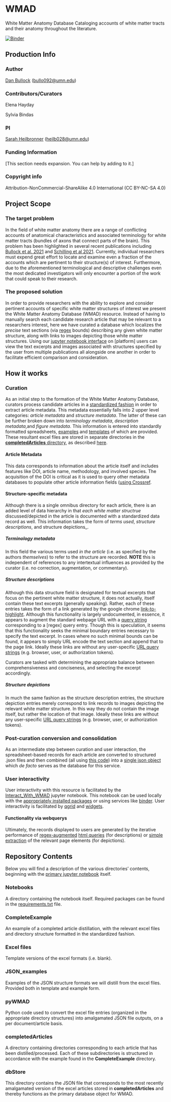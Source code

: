 # WMAD
White Matter Anatomy Database
Cataloging accounts of white matter tracts and their anatomy throughout the literature.

[![Binder](https://mybinder.org/badge_logo.svg)](https://mybinder.org/v2/gh/DanNBullock/WMAD/main?filepath=Notebooks%2FInteract_With_WMAD.ipynb)

## Production Info

### Author
[Dan Bullock](https://github.com/DanNBullock/) (bullo092@umn.edu)

### Contributors/Curators

Elena Hayday

Sylvia Bindas

### PI
[Sarah Heilbronner](https://med.umn.edu/bio/department-of-neuroscience/sarah-heilbronner) (heilb028@umn.edu)

### Funding Information
[This section needs expansion. You can help by adding to it.]

### Copyright info
Attribution-NonCommercial-ShareAlike 4.0 International (CC BY-NC-SA 4.0)

## Project Scope

### The target problem
In the field of white matter anatomy there are a range of conflicting accounts of anatomical characteristics and associated terminology for white matter tracts (bundles of axons that connect parts of the brain).  This problem has been highlighted in several recent publications including [Bullock et al. 2021](https://psyarxiv.com/fvk5r/) and [Schilling et al 2021](https://doi.org/10.1016/j.neuroimage.2021.118502).  Currently, individual researchers must expend great effort to locate and examine even a fraction of the accounts which are pertinent to their structure(s) of interest.  Furthermore, due to the aforementioned terminological and descriptive challenges even the most dedicated investigators will only encounter a portion of the work that could speak to their research.

### The proposed solution
In order to provide researchers with the ability to explore and consider pertinent accounts of specific white matter structures of interest we present the White Matter Anatomy Database (WMAD) resource.  Instead of having to manually search each candidate research article that may be relevant to a researchers interest, here we have curated a database which localizes the _precise_ text sections (via [regex](https://en.wikipedia.org/wiki/Regular_expression) bounds) describing any given white matter structure, along with links to images depicting those white matter structures.  Using our [jupyter notebook interface](https://github.com/DanNBullock/WMAD/blob/main/Notebooks/Interact_With_WMAD.ipynb) on [platform] users can view the text excerpts and images associated with structures specified by the user from multiple publications all alongside one another in order to facilitate efficient comparison and consideration.

## How it works

### Curation
As an initial step to the formation of the White Matter Anatomy Database, curators process candidate articles in a [standardized fashion](https://github.com/DanNBullock/WMAD/blob/main/documentation/guideToArticleExtraction.md) in order to extract article metadata.  This metadata essentially falls into 2 upper level categories: _article metadata_ and _structure metadata_.  The latter of these can  be further broken down into _terminology metadata_, _description metadata_,and  _figure metadata_.  This information is entered into standardly formatted spreadsheets, [examples](https://github.com/DanNBullock/WMAD/tree/main/CompleteExample) and [templates](https://github.com/DanNBullock/WMAD/tree/main/ExcelFiles) of which are provided.  These resultant excel files are stored in separate directories in the [**completedArticles** directory](https://github.com/DanNBullock/WMAD/tree/main/completedArticles), as described [here](https://github.com/DanNBullock/WMAD/blob/main/ExcelFiles/Excel_README.md).

#### Article Metadata
This data corresponds to information about the article itself and includes features like DOI, article name, methodology, and involved species.  The acquisition of the DOI is critical as it is used to query other metadata databases to populate other article information fields ([using Crossref](https://github.com/DanNBullock/WMAD/blob/a67e73bdf183314092ab43f6458a7080075f9c7c/pyWMAD/excel2JSON.py#L34-L38).

#### Structure-specific metadata
Although there is a single omnibus directory for each article, there is an added level of data hierarchy in that _each white matter structrue_ discussed/depicted in the article is documented with a standardized data record as well.  This information takes the form of _terms used_, _structure descriptions_, and structure depictions_.

##### Terminology metadata
In this field the various terms used _in the article_ (i.e. as specified by the authors _themselves_) to refer to the structure are recorded.  **NOTE** this is independent of references to any intertextual influences as provided by the curator (i.e. no correction, augmentation, or commentary).

##### Structure descriptions
Although this data structure field is designated for textual excerpts that focus on the pertinent white matter structure, it does not actually, itself contain these text excerpts (generally speaking).  Rather, each of these entries takes the form of a link generated by the google chrome [link-to-highlight](https://support.google.com/chrome/answer/10256233).  Although this functionality is largely undocumented, in essence, it appears to augment the standard webpage URL with a [query string](https://en.wikipedia.org/wiki/Query_string) corresponding to a [regex] query entry.  Though this is speculation, it seems that this functionality seeks the minimal boundary entries necessary to specify the text excerpt.  In cases where no such minimal bounds can be found, it appears to simply URL encode the text section and append that to the page link.  Ideally these links are without any user-specific [URL query strings](https://en.wikipedia.org/wiki/Query_string) (e.g. browser, user, or authorization tokens).

Curators are tasked with determining the appropriate balance between comprehensiveness and conciseness, and selecting the excerpt accordingly.

##### Structure depictions
In much the same fashion as the structure description entries, the structure depiction entries merely correspond to link records to images depicting the relevant white matter structure.  In this way they do not contain the image itself, but rather the location of that image.  Ideally these links are without any user-specific [URL query strings](https://en.wikipedia.org/wiki/Query_string) (e.g. browser, user, or authorization tokens).

### Post-curation conversion and consolidation
As an intermediate step between curation and user interaction, the spreadsheet-based records for each article are converted to structured .json files and then combined (all using [this code](https://github.com/DanNBullock/WMAD/blob/main/pyWMAD/excel2JSON.py)) into a [single json object](https://github.com/DanNBullock/WMAD/blob/main/dbStore/WMAnatDB.json) which _de facto_ serves as the database for this service. 

### User interactivity
User interactivity with this resource is facilitated by the [Interact_With_WMAD](https://github.com/DanNBullock/WMAD/blob/main/Notebooks/Interact_With_WMAD.ipynb) jupyter notebook.  This notebook can be used locally with the [appropriately installed packages](https://github.com/DanNBullock/WMAD/blob/main/requirements.txt) or using services like [binder](https://mybinder.org).  User interactivity is facilitated by [qgrid](https://github.com/quantopian/qgrid) and [widgets](https://ipywidgets.readthedocs.io/en/stable/).  

#### Functionality via webquerys
Ultimately, the records displayed to users are generated by the iterative performance of [regex-augmented](https://github.com/DanNBullock/WMAD/blob/a67e73bdf183314092ab43f6458a7080075f9c7c/pyWMAD/scrape.py#L32-L54) [html queries](https://github.com/DanNBullock/WMAD/blob/a67e73bdf183314092ab43f6458a7080075f9c7c/pyWMAD/scrape.py#L26-L31) (for descriptions) or [simple extraction](https://github.com/DanNBullock/WMAD/blob/a67e73bdf183314092ab43f6458a7080075f9c7c/pyWMAD/scrape.py#L56-L68) of the relevant page elements (for depictions).

## Repository Contents
Below you will find a description of the various directories’ contents, beginning with the [primary jupyter notebook](https://github.com/DanNBullock/WMAD/blob/main/Notebooks/Interact_With_WMAD.ipynb) itself.

### Notebooks 
A directory containing the notebook itself.  Required packages can be found in the [requirements.txt](https://github.com/DanNBullock/WMAD/blob/main/requirements.txt) file.

### CompleteExample
An example of a completed article distillation, with the relevant excel files and directory structure formatted in the standardized fashion.

### Excel files
Template versions of the excel formats (i.e. blank).

### JSON_examples
Examples of the JSON structure formats we will distill from the excel files.  Provided both in template and example form.

### pyWMAD
Python code used to convert the excel file entries (organized in the appropriate directory structures) into amalgamated JSON file outputs, on a per document/article basis.

### completedArticles
A directory containing directories corresponding to each article that has been distilled/processed.  Each of these subdirectories is structured in accordance with the example found in the **CompleteExample** directory.

### dbStore
This directory contains the JSON file that corresponds to the most recently amalgamated version of the excel articles stored in **completedArticles** and thereby functions as the primary database object for WMAD.
